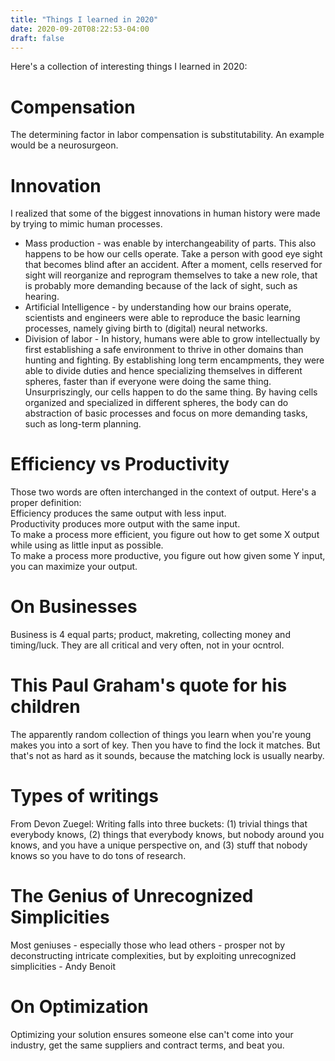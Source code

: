 ```yaml
---
title: "Things I learned in 2020"
date: 2020-09-20T08:22:53-04:00
draft: false
---
```


Here's a collection of interesting things I learned in 2020:

# Compensation
The determining factor in labor compensation is substitutability. An example would be a neurosurgeon.

# Innovation  

I realized that some of the biggest innovations in human history were made by trying to mimic human processes. 
+ Mass production - was enable by interchangeability of parts. This also happens to be how our cells operate. Take a person with good eye sight that becomes blind after an accident. After a moment, cells reserved for sight will reorganize and reprogram themselves to take a new role, that is probably more demanding because of the lack of sight, such as hearing.
+ Artificial Intelligence - by understanding how our brains operate, scientists and engineers were able to reproduce the basic learning processes, namely giving birth to (digital) neural networks.
+ Division of labor - In history, humans were able to grow intellectually by first establishing a safe environment to thrive in other domains than hunting and fighting. By establishing long term encampments, they were able to divide duties and hence specializing themselves in different spheres, faster than if everyone were doing the same thing. Unsurpriszingly, our cells happen to do the same thing. By having cells organized and specialized in different spheres, the body can do abstraction of basic processes and focus on more demanding tasks, such as long-term planning.

# Efficiency vs Productivity

Those two words are often interchanged in the context of output. Here's a proper definition:  
Efficiency produces the same output with less input.  
Productivity produces more output with the same input.  
To make a process more efficient, you figure out how to get some X output while using as little input as possible.  
To make a process more productive, you figure out how given some Y input, you can maximize your output.

# On Businesses

Business is 4 equal parts; product, makreting, collecting money and timing/luck. They are all critical and very often, not in your ocntrol.

# This Paul Graham's quote for his children

The apparently random collection of things you learn when you're young makes you into a sort of key. Then you have to find the lock it matches. But that's not as hard as it sounds, because the matching lock is usually nearby.

# Types of writings

From Devon Zuegel: Writing falls into three buckets: (1) trivial things that everybody knows, (2) things that everybody knows, but nobody around you knows, and you have a unique perspective on, and (3) stuff that nobody knows so you have to do tons of research.

# The Genius of Unrecognized Simplicities

Most geniuses - especially those who lead others - prosper not by deconstructing intricate complexities, but by exploiting unrecognized simplicities - Andy Benoit

# On Optimization

Optimizing your solution ensures someone else can't come into your industry, get the same suppliers and contract terms, and beat you.

